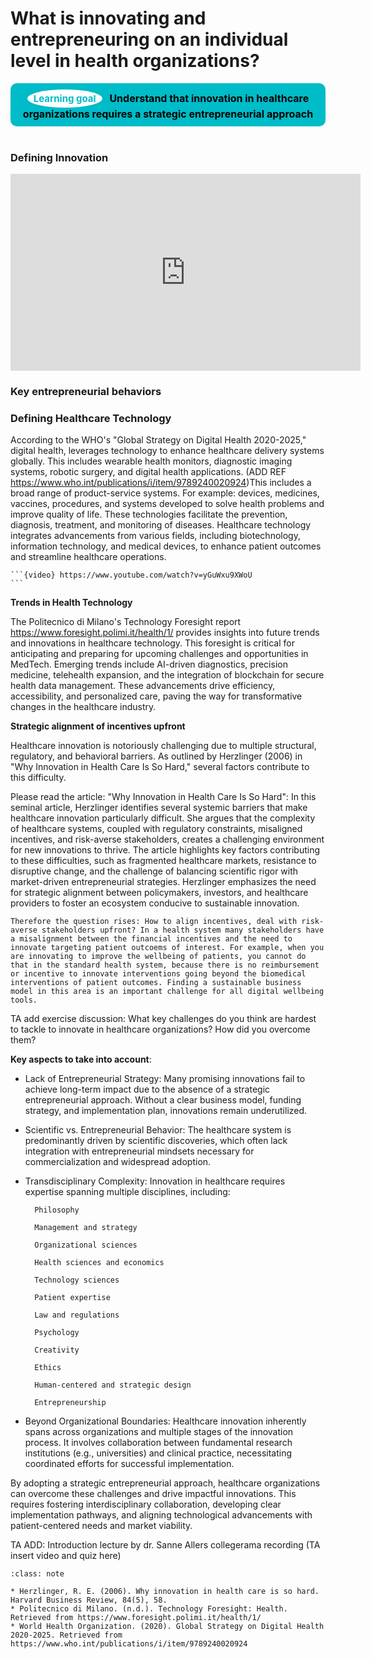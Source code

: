 # What is innovating and entrepreneuring on an individual level in health organizations?

<center>
  <div style="padding: 10px; background-color: #00BBC8; border-radius: 10px; display: inline-block; font-weight: bold; font-size: 16px; color: #000; position: relative;">
    <span style="background-color: white; color: #00BBC8; border-radius: 50%; padding: 5px 10px; font-size: 15px; font-weight: bold; margin-right: 8px; display: inline-block;">Learning goal</span>
    Understand that innovation in healthcare organizations requires a strategic entrepreneurial approach
  </div>
</center>
<br>

### Defining Innovation

<iframe width="560" height="315" src="https://www.youtube.com/embed/i8ed99QsfVE?si=TjaWt5ojtomXrKSF" title="YouTube video player" frameborder="0" allow="accelerometer; autoplay; clipboard-write; encrypted-media; gyroscope; picture-in-picture; web-share" referrerpolicy="strict-origin-when-cross-origin" allowfullscreen></iframe>



### Key entrepreneurial behaviors

### Defining Healthcare Technology

According to the WHO's "Global Strategy on Digital Health 2020-2025," digital health, leverages technology to enhance healthcare delivery systems globally. This includes wearable health monitors, diagnostic imaging systems, robotic surgery, and digital health applications. (ADD REF https://www.who.int/publications/i/item/9789240020924)This includes a broad range of product-service systems. For example: devices, medicines, vaccines, procedures, and systems developed to solve health problems and improve quality of life. These technologies facilitate the prevention, diagnosis, treatment, and monitoring of diseases. Healthcare technology integrates advancements from various fields, including biotechnology, information technology, and medical devices, to enhance patient outcomes and streamline healthcare operations.



````{admonition} Watch this video by prof. Dominik Böhler about digital health
```{video} https://www.youtube.com/watch?v=yGuWxu9XWoU
```
````





**Trends in Health Technology**

The Politecnico di Milano's Technology Foresight report https://www.foresight.polimi.it/health/1/ provides insights into future trends and innovations in healthcare technology. This foresight is critical for anticipating and preparing for upcoming challenges and opportunities in MedTech. Emerging trends include AI-driven diagnostics, precision medicine, telehealth expansion, and the integration of blockchain for secure health data management. These advancements drive efficiency, accessibility, and personalized care, paving the way for transformative changes in the healthcare industry. 

**Strategic alignment of incentives upfront**

Healthcare innovation is notoriously challenging due to multiple structural, regulatory, and behavioral barriers. As outlined by Herzlinger (2006) in "Why Innovation in Health Care Is So Hard," several factors contribute to this difficulty. 

Please read the article: "Why Innovation in Health Care Is So Hard": In this seminal article, Herzlinger identifies several systemic barriers that make healthcare innovation particularly difficult. She argues that the complexity of healthcare systems, coupled with regulatory constraints, misaligned incentives, and risk-averse stakeholders, creates a challenging environment for new innovations to thrive. The article highlights key factors contributing to these difficulties, such as fragmented healthcare markets, resistance to disruptive change, and the challenge of balancing scientific rigor with market-driven entrepreneurial strategies. Herzlinger emphasizes the need for strategic alignment between policymakers, investors, and healthcare providers to foster an ecosystem conducive to sustainable innovation.

```{admonition} Important
Therefore the question rises: How to align incentives, deal with risk-averse stakeholders upfront? In a health system many stakeholders have a misalignment between the financial incentives and the need to innovate targeting patient outcoems of interest. For example, when you are innovating to improve the wellbeing of patients, you cannot do that in the standard health system, because there is no reimbursement or incentive to innovate interventions going beyond the biomedical interventions of patient outcomes. Finding a sustainable business model in this area is an important challenge for all digital wellbeing tools.
```



TA add exercise discussion: What key challenges do you think are hardest to tackle to innovate in healthcare organizations? How did you overcome them?

<script src=https://utteranc.es/client.js
        repo="pietervandekerckhove/handbook-innovating-health"
        issue-term="innovation challenges discussion"
        theme="github-light"
        crossorigin="anonymous"
        async>
</script>

**Key aspects to take into account**:
* Lack of Entrepreneurial Strategy: Many promising innovations fail to achieve long-term impact due to the absence of a strategic entrepreneurial approach. Without a clear business model, funding strategy, and implementation plan, innovations remain underutilized.

* Scientific vs. Entrepreneurial Behavior: The healthcare system is predominantly driven by scientific discoveries, which often lack integration with entrepreneurial mindsets necessary for commercialization and widespread adoption.

* Transdisciplinary Complexity: Innovation in healthcare requires expertise spanning multiple disciplines, including:

        Philosophy
        
        Management and strategy

        Organizational sciences

        Health sciences and economics

        Technology sciences

        Patient expertise

        Law and regulations

        Psychology

        Creativity

        Ethics

        Human-centered and strategic design

        Entrepreneurship

* Beyond Organizational Boundaries: Healthcare innovation inherently spans across organizations and multiple stages of the innovation process. It involves collaboration between fundamental research institutions (e.g., universities) and clinical practice, necessitating coordinated efforts for successful implementation.

By adopting a strategic entrepreneurial approach, healthcare organizations can overcome these challenges and drive impactful innovations. This requires fostering interdisciplinary collaboration, developing clear implementation pathways, and aligning technological advancements with patient-centered needs and market viability.

TA ADD: Introduction lecture by dr. Sanne Allers collegerama recording (TA insert video and quiz here)



```{admonition} Bibliography
:class: note 

* Herzlinger, R. E. (2006). Why innovation in health care is so hard. Harvard Business Review, 84(5), 58.
* Politecnico di Milano. (n.d.). Technology Foresight: Health. Retrieved from https://www.foresight.polimi.it/health/1/
* World Health Organization. (2020). Global Strategy on Digital Health 2020-2025. Retrieved from https://www.who.int/publications/i/item/9789240020924